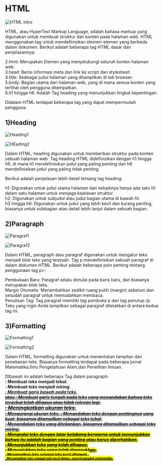 <h1>HTML</h1>

![HTML intro](https://github.com/IanSevillano/try/assets/168709776/122ff5ee-7860-4eb6-bec9-3dfee2f2ebb2)


HTML, atau HyperText Markup Language, adalah bahasa markup yang digunakan untuk membuat struktur dan konten pada halaman web. HTML menggunakan tag untuk mendefinisikan elemen-elemen yang berbeda dalam dokumen. Berikut adalah beberapa tag HTML dasar dan penjelasannya:

<!DOCTYPE html: Mendeskripsikan versi HTML yang digunakan dalam dokumen.<br>
2.html: Merupakan Elemen yang menyelubungi seluruh konten halaman web.<br>
3.head: Berisi informasi meta dan link ke script dan stylesheet.<br>
4.title: Seabagai judul halaman yang ditampilkan di tab browser.<br>
5.body: Bagian utama dari halaman web, yang di mana semua konten yang terlihat oleh pengguna ditempatkan.<br>
6.h1 hingga h6: Adalah Tag heading yang menunjukkan tingkat kepentingan.<br>

Didalam HTML terdapat beberapa tag yang dapat mempermudah pengguna:<br>
<h2>1)Heading</h2>

![Heading1](https://github.com/IanSevillano/try/assets/168709776/844582a3-cef8-4fec-940e-d9ffefd9ba0a)

![HEading2](https://github.com/IanSevillano/try/assets/168709776/cd96dd31-c4fb-4374-9fe8-783bd16de619)


Dalam HTML, heading digunakan untuk memberikan struktur pada konten sebuah halaman web. Tag heading HTML didefinisikan dengan h1 hingga h6, di mana h1 mendefinisikan judul yang paling penting dan h6 mendefinisikan judul yang paling tidak penting.

Berikut adalah penjelasan lebih detail tentang tag heading:

h1: Digunakan untuk judul utama halaman dan sebaiknya hanya ada satu h1 dalam satu halaman untuk menjaga kejelasan struktur.<br>
h2: Digunakan untuk subjudul atau judul bagian utama di bawah h1.<br>
h3 hingga h6: Digunakan untuk judul yang lebih kecil dan kurang penting, biasanya untuk subbagian atau detail lebih lanjut dalam sebuah bagian.<br>

<h2>2)Paragraph</h2>

![Paragraf1](https://github.com/IanSevillano/try/assets/168709776/77957392-8bca-4eef-8e5b-8ca8b4e6af92)

![Paragraf2](https://github.com/IanSevillano/try/assets/168709776/b5a73a08-f84b-4bc0-a2e1-3ff8d37a7121)

Dalam HTML, paragraph atau paragraf digunakan untuk mengatur teks menjadi blok teks yang terpisah. Tag p mendefinisikan sebuah paragraf di dalam dokumen HTML. Berikut adalah beberapa poin penting tentang penggunaan tag p>:

Pembukaan Baru: Paragraf selalu dimulai pada baris baru, dan biasanya merupakan blok teks.<br>
Margin Otomatis: Menambahkan sedikit ruang putih (margin) sebelum dan sesudah paragraf untuk memudahkan membaca.<br>
Penulisan Tag: Tag paragraf memiliki tag pembuka p dan tag penutup /p. Teks yang ingin Anda tampilkan sebagai paragraf diletakkan di antara kedua tag ini.<br>

<h2>3)Formatting</h2>

![Formatting1](https://github.com/IanSevillano/try/assets/168709776/e278c11a-12de-4968-98d9-b768e84e7972)

![Formatting2](https://github.com/IanSevillano/try/assets/168709776/3691b62e-7bf2-4207-acb5-33bb4401d814)

Dalam HTML, formatting digunakan untuk menentukan tampilan dan penekanan teks. Biasanya formatting terdapat pada beberapa jurnal Matematika,Ilmu Pengetahuan Alam,dan Penelitian Ilmuan.

DIbawah ini adalah beberapa Tag dalam paragraph:<br>
<b>: Membuat teks menjadi tebal.<br>
<i>: Membuat teks menjadi miring.<br>
<u>: Membuat garis bawah pada teks.<br>
<strike> atau <s>: Membuat garis tengah pada teks yang menandakan bahwa teks tersebut telah dihapus atau tidak relevan lagi.<br>
<big>: Meningkatkan ukuran teks.<br>
<small>: Mengurangi ukuran teks.<b>
<strong>: Menandakan teks dengan pentingnya yang kuat, biasanya ditampilkan sebagai teks tebal.<br>
<em>: Menandakan teks yang ditekankan, biasanya ditampilkan sebagai teks miring.<br>
<mark>: Menandai teks dengan latar belakang berwarna untuk menunjukkan bahwa itu adalah bagian yang penting atau harus diperhatikan.<br>
<del>: Menunjukkan teks yang telah dihapus.<br>
<ins>: Menunjukkan teks yang telah dimasukkan.<br>
<sub>: Menampilkan teks sebagai teks kecil dibawah,.<br>
<sup>: Menampilkan teks sebagai teks kecil diatas, seperti pangkat matematika.<br>
